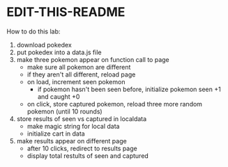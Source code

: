 # EDIT-THIS-README

How to do this lab: 

1. download pokedex 
2. put pokedex into a data.js file 
3. make three pokemon appear on function call to page 
    - make sure all pokemon are different 
    - if they aren't all different, reload page 
    - on load, increment seen pokemon 
        - if pokemon hasn't been seen before, initialize pokemon seen +1 and caught +0 
    - on click, store captured pokemon, reload three more random pokemon (until 10 rounds)
4. store results of seen vs captured in localdata
     - make magic string for local data 
     - initialize cart in data 
5. make results appear on different page 
    - after 10 clicks, redirect to results page 
    - display total restults of seen and captured 


